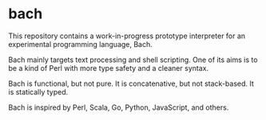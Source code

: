 bach
====

This repository contains a work-in-progress prototype interpreter for an
experimental programming language, Bach.

Bach mainly targets text processing and shell scripting. One of its aims is to
be a kind of Perl with more type safety and a cleaner syntax.

Bach is functional, but not pure. It is concatenative, but not stack-based. It
is statically typed.

Bach is inspired by Perl, Scala, Go, Python, JavaScript, and others.

